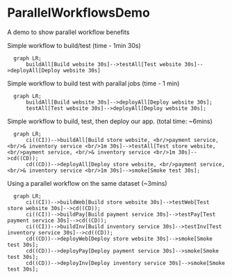 # ParallelWorkflowsDemo
A demo to show parallel workflow benefits

Simple workflow to build/test (time - 1min 30s)
```mermaid
  graph LR;
      buildAll[Build website 30s]-->testAll[Test website 30s]-->deployAll[Deploy website 30s]
```

Simple workflow to build test with parallal jobs (time - 1 min)
```mermaid
  graph LR;
      buildAll[Build website 30s]-->deployAll[Deploy website 30s];
      testAll[Test website 30s]-->deployAll[Deploy website 30s];
```

Simple workflow to build, test, then deploy our app. (total time: ~6mins)
```mermaid
  graph LR;
      ci((CI))-->buildAll[Build store website, <br/>payment service, <br/>& inventory service <br/>1m 30s]-->testAll[Test store website, <br/>payment service, <br/>& inventory service <br/>1m 30s]-->cd((CD));
      cd((CD))-->deployAll[Deploy store website, <br/>payment service, <br/>& inventory service <br/>1m 30s]-->smoke[Smoke test 30s];
```

Using a parallel workflow on the same dataset (~3mins)
```mermaid
  graph LR;
      ci((CI))-->buildWeb[Build store website 30s]-->testWeb[Test store website 30s]-->cd((CD));
      ci((CI))-->buildPay[Build payment service 30s]-->testPay[Test payment service 30s]-->cd((CD));
      ci((CI))-->buildInv[Build inventory service 30s]-->testInv[Test inventory service 30s]-->cd((CD));
      cd((CD))-->deployWeb[Deploy store website 30s]-->smoke[Smoke test 30s];
      cd((CD))-->deployPay[Deploy payment service 30s]-->smoke[Smoke test 30s];
      cd((CD))-->deployInv[Deploy inventory service 30s]-->smoke[Smoke test 30s];    
```
